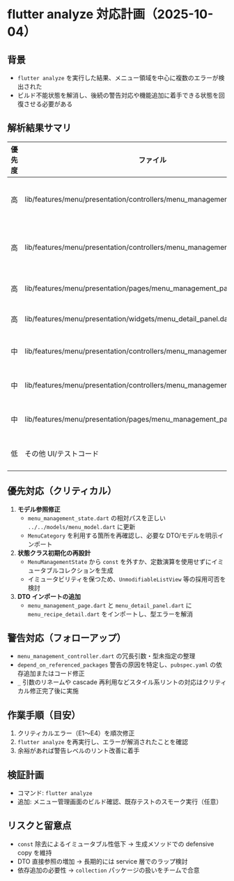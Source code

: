 # flutter analyze 対応計画（2025-10-04）

## 背景
- `flutter analyze` を実行した結果、メニュー領域を中心に複数のエラーが検出された
- ビルド不能状態を解消し、後続の警告対応や機能追加に着手できる状態を回復させる必要がある

## 解析結果サマリ
| 優先度 | ファイル | 概要 | Lint ID |
| --- | --- | --- | --- |
| 高 | lib/features/menu/presentation/controllers/menu_management_state.dart | `MenuCategory` 等のモデルを解決できず、状態クラスがビルド不可 | `uri_does_not_exist`, `undefined_class` |
| 高 | lib/features/menu/presentation/controllers/menu_management_state.dart | `const` コンストラクタ内で `List.unmodifiable` を呼び出し定数式扱いにならない | `invalid_constant` |
| 高 | lib/features/menu/presentation/pages/menu_management_page.dart | `MenuRecipeDetail` 型未インポートによる型解決エラー | `non_type_as_type_argument`, `undefined_class` |
| 高 | lib/features/menu/presentation/widgets/menu_detail_panel.dart | `MenuRecipeDetail` 型未インポートによる型解決エラー | `undefined_class` |
| 中 | lib/features/menu/presentation/controllers/menu_management_controller.dart | Provider 呼び出しの冗長な既定値指定、型未指定 | `avoid_redundant_argument_values`, `always_specify_types` |
| 中 | lib/features/menu/presentation/controllers/menu_management_state.dart | constructor の並び順、不要インポート等のリント | `sort_constructors_first`, `depend_on_referenced_packages` |
| 中 | lib/features/menu/presentation/pages/menu_management_page.dart | フォーム初期値設定に非推奨 API を使用 | `deprecated_member_use` |
| 低 | その他 UI/テストコード | `_` 付き引数名、cascade 重複等のスタイル警告 | `unnecessary_underscores`, `cascade_invocations` ほか |

## 優先対応（クリティカル）
1. **モデル参照修正**
   - `menu_management_state.dart` の相対パスを正しい `../../models/menu_model.dart` に更新
   - `MenuCategory` を利用する箇所を再確認し、必要な DTO/モデルを明示インポート
2. **状態クラス初期化の再設計**
   - `MenuManagementState` から `const` を外すか、定数演算を使用せずにイミュータブルコレクションを生成
   - イミュータビリティを保つため、`UnmodifiableListView` 等の採用可否を検討
3. **DTO インポートの追加**
   - `menu_management_page.dart` と `menu_detail_panel.dart` に `menu_recipe_detail.dart` をインポートし、型エラーを解消

## 警告対応（フォローアップ）
- `menu_management_controller.dart` の冗長引数・型未指定の整理
- `depend_on_referenced_packages` 警告の原因を特定し、`pubspec.yaml` の依存追加またはコード修正
- `_` 引数のリネームや cascade 再利用などスタイル系リントの対応はクリティカル修正完了後に実施

## 作業手順（目安）
1. クリティカルエラー（E1〜E4）を順次修正
2. `flutter analyze` を再実行し、エラーが解消されたことを確認
3. 余裕があれば警告レベルのリント改善に着手

## 検証計画
- コマンド: `flutter analyze`
- 追加: メニュー管理画面のビルド確認、既存テストのスモーク実行（任意）

## リスクと留意点
- `const` 除去によるイミュータブル性低下 → 生成メソッドでの defensive copy を維持
- DTO 直接参照の増加 → 長期的には service 層でのラップ検討
- 依存追加の必要性 → `collection` パッケージの扱いをチームで合意
